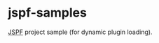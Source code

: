 jspf-samples
============

[JSPF](https://code.google.com/p/jspf/) project sample (for dynamic plugin loading).


